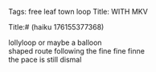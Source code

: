 Tags: free leaf town loop
Title: WITH MKV
  
Title:# (haiku 176155377368)  
  
lollyloop or maybe a balloon  
shaped route following the fine fine finne  
the pace is still dismal  
